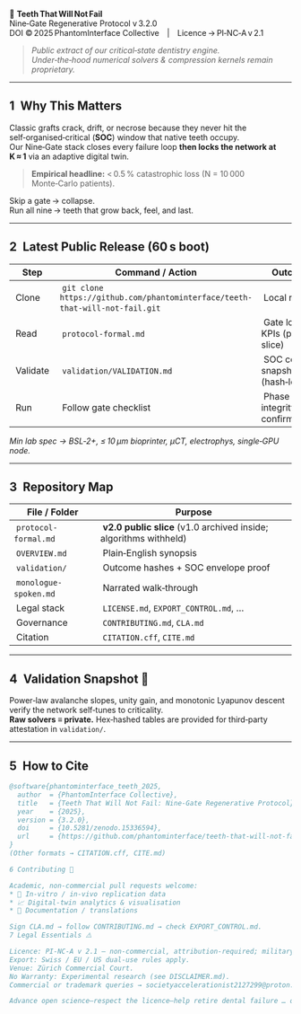 🦷 **Teeth That Will Not Fail**  
Nine‑Gate Regenerative Protocol v 3.2.0    
DOI © 2025 PhantomInterface Collective | Licence → PI‑NC‑A v 2.1  

> *Public extract of our critical‑state dentistry engine.  
> Under‑the‑hood numerical solvers & compression kernels remain proprietary.*  

---

## 1 Why This Matters  
Classic grafts crack, drift, or necrose because they never hit the self‑organised‑critical (**SOC**) window that native teeth occupy.  
Our Nine‑Gate stack closes every failure loop **then locks the network at K ≈ 1** via an adaptive digital twin.  
> **Empirical headline:** < 0.5 % catastrophic loss (N = 10 000 Monte‑Carlo patients).  

Skip a gate → collapse.   
Run all nine → teeth that grow back, feel, and last.  

---

## 2 Latest Public Release (60 s boot)  

| Step | Command / Action | Outcome |
|------|------------------|---------|
| Clone | `git clone https://github.com/phantominterface/teeth-that-will-not-fail.git` | Local repo |
| Read | `protocol-formal.md` | Gate logic + KPIs (public slice) |
| Validate | `validation/VALIDATION.md` | SOC corridor snapshot (hash‑locked) |
| Run | Follow gate checklist | Phase integrity confirmed |

*Min lab spec → BSL‑2+, ≤ 10 µm bioprinter, µCT, electrophys, single‑GPU node.*

---

## 3 Repository Map  

| File / Folder | Purpose |
|---------------|---------|
| `protocol-formal.md` | **v2.0 public slice** (v1.0 archived inside; algorithms withheld) |
| `OVERVIEW.md` | Plain‑English synopsis |
| `validation/` | Outcome hashes + SOC envelope proof |
| `monologue-spoken.md` | Narrated walk‑through |
| Legal stack | `LICENSE.md`, `EXPORT_CONTROL.md`, … |
| Governance | `CONTRIBUTING.md`, `CLA.md` |
| Citation | `CITATION.cff`, `CITE.md` |

---

## 4 Validation Snapshot 🔬  

Power‑law avalanche slopes, unity gain, and monotonic Lyapunov descent verify the network self‑tunes to criticality.  
**Raw solvers ≡ private.** Hex‑hashed tables are provided for third‑party attestation in `validation/`.  

---

## 5 How to Cite  

```bibtex
@software{phantominterface_teeth_2025,
  author  = {PhantomInterface Collective},
  title   = {Teeth That Will Not Fail: Nine‑Gate Regenerative Protocol},
  year    = {2025},
  version = {3.2.0},
  doi     = {10.5281/zenodo.15336594},
  url     = {https://github.com/phantominterface/teeth-that-will-not-fail}
}
(Other formats → CITATION.cff, CITE.md)

6 Contributing 🤝

Academic, non‑commercial pull requests welcome:
* 🔬 In‑vitro / in‑vivo replication data
* 📈 Digital‑twin analytics & visualisation
* 📝 Documentation / translations

Sign CLA.md → follow CONTRIBUTING.md → check EXPORT_CONTROL.md.
7 Legal Essentials ⚠️

Licence: PI‑NC‑A v 2.1 – non‑commercial, attribution‑required; military / proprietary‑AI use forbidden.
Export: Swiss / EU / US dual‑use rules apply.
Venue: Zürich Commercial Court.
No Warranty: Experimental research (see DISCLAIMER.md).
Commercial or trademark queries → societyaccelerationist2127299@proton.me (PGP on request).

Advance open science—respect the licence—help retire dental failure … on our terms.
